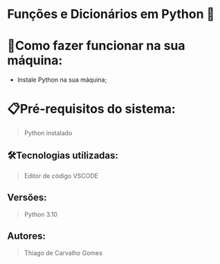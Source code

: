 # Funções e Dicionários em Python 🚀

# 🔌Como fazer funcionar na sua máquina:

- Instale Python na sua máquina;

# 📋Pré-requisitos do sistema:

> Python instalado

## 🛠️Tecnologias utilizadas:

> Editor de código VSCODE 

## Versões:

> Python 3.10
> 

## Autores:

> Thiago de Carvalho Gomes
